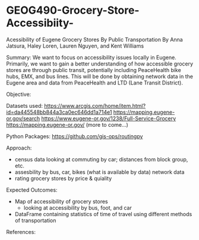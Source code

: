 # GEOG490-Grocery-Store-Accessibiity-
Acessibility of Eugene Grocery Stores By Public Transportation
By Anna Jatsura, Haley Loren, Lauren Nguyen, and Kent Williams


Summary: We want to focus on accessibility issues locally in Eugene. Primarily, we want to gain a better understanding of how accessible grocery stores are through public transit, potentially including PeaceHealth bike hubs, EMX, and bus lines. This will be done by obtaining network data in the Eugene area and data from PeaceHealth and LTD (Lane Transit District).

Objective:


Datasets used:
https://www.arcgis.com/home/item.html?id=da445548bb844a3ca0ec646dd1a714e1
https://mapping.eugene-or.gov/search
https://www.eugene-or.gov/1238/Full-Service-Grocery
https://mapping.eugene-or.gov/
(more to come...)

Python Packages:
https://github.com/gis-ops/routingpy

Approach:
- census data looking at commuting by car; distances from block group, etc. 
- assesbility by bus, car, bikes (what is available by data) network data
- rating grocery stores by price & quiality 

Expected Outcomes:
- Map of accessibility of grocery stores
    - looking at accessibility by bus, foot, and car 
- DataFrame containing statistics of time of travel using different methods of transportation 

References:

